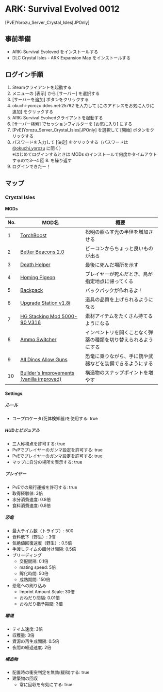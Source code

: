 # ARK: Survival Evolved 0012
[PvE]Yorozu_Server_Crystal_Isles[JPOnly]

## 事前準備
- ARK: Survival Evoloved をインストールする
- DLC Crystal Isles - ARK Expansion Map をインストールする

## ログイン手順
1. Steamクライアントを起動する
2. メニューの [表示] から [サーバー] を選択する
3. [サーバ－を追加] ボタンをクリックする
4. okuchi-yorozu.ddns.net:25762 を入力して [このアドレスをお気に入りに追加] をクリックする
5. ARK: Survival Evolvedクライアントを起動する
6. [サーバー検索] でセッションフィルターを [お気に入り] にする
7. [PvE]Yorozu_Server_Crystal_Isles[JPOnly] を選択して [開始] ボタンをクリックする
8. パスワードを入力して [決定] をクリックする（パスワードは [@okuchi_yorozu](https://twitter.com/okuchi_yorozu) に聞く）  
※はじめてログインするときは MODs のインストールで何度かタイムアウトするので3～4 回 8. を繰り返す
9. ログインできたー！

## マップ
### Crystal Isles
#### MODs
|No.|MOD名|概要|
|----|----|----|
|1|[TorchBoost](https://steamcommunity.com/sharedfiles/filedetails/?id=478736056)|松明の照らす光の半径を増加させる|
|2|[Better Beacons 2.0](https://steamcommunity.com/sharedfiles/filedetails/?id=506506101)|ビーコンからちょっと良いものが出る|
|3|[Death Helper](https://steamcommunity.com/sharedfiles/filedetails/?id=566885854)|最後に死んだ場所を示す|
|4|[Homing Pigeon](https://steamcommunity.com/sharedfiles/filedetails/?id=655261420)|プレイヤーが死んだとき、鳥が指定地点に帰ってくる|
|5|[Backpack](https://steamcommunity.com/sharedfiles/filedetails/?id=736236773)|バックパックが作れるよ！|
|6|[Upgrade Station v1.8i](https://steamcommunity.com/sharedfiles/filedetails/?id=821530042)|道具の品質を上げられるようになる|
|7|[HG Stacking Mod 5000-90 V316](https://steamcommunity.com/sharedfiles/filedetails/?id=849985437)|素材アイテムをたくさん持てるようになる|
|8|[Ammo Switcher](https://steamcommunity.com/sharedfiles/filedetails/?id=1439559887)|インベントリを開くことなく弾薬の種類を切り替えられるようにする|
|9|[All Dinos Allow Guns](https://steamcommunity.com/sharedfiles/filedetails/?id=1440414363)|恐竜に乗りながら、手に銃や武器などを装備できるようにする|
|10|[Builder's Improvements (vanilla improved)](https://steamcommunity.com/sharedfiles/filedetails/?id=854186603)|構造物のスナップポイントを増やす|

#### Settings
##### ルール
- コープロケータ(死体検知器)を使用する: true
##### HUDとビジュアル
- 三人称視点を許可する: true
- PvPでプレイヤーのガンマ設定を許可する: true
- PvEでプレイヤーのガンマ設定を許可する: true
- マップに自分の場所を表示する: true
##### プレイヤー
- PvEでの飛行運搬を許可する: true
- 取得経験値: 3倍
- 水分消費速度: 0.8倍
- 食料消費速度: 0.8倍
##### 恐竜
- 最大テイム数（トライブ）: 500
- 食料低下（野生）: 3倍
- 気絶値回復速度（野生）: 0.5倍
- 手渡しテイムの餌付け間隔: 0.5倍
- ブリーディング
  - 交配間隔: 0.1倍
  - mating speed: 5倍
  - 孵化時間: 50倍
  - 成熟期間: 150倍
- 恐竜への刷り込み
  - Imprint Amount Scale: 30倍
  - おねだり間隔: 0.01倍
  - おねだり猶予期間: 3倍
##### 環境
- テイム速度: 3倍
- 収穫量: 3倍
- 資源の再生成間隔: 0.5倍
- 夜間の経過速度: 2倍
##### 構造物
- 配置時の衝突判定を無効(緩和)する: true
- 建築物の回収
  - 常に回収を有効にする: true